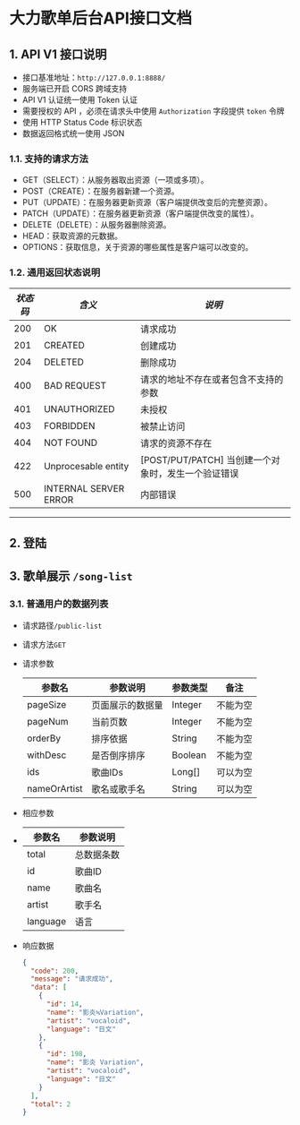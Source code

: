 # 大力歌单后台API接口文档

## 1. API V1 接口说明

- 接口基准地址：`http://127.0.0.1:8888/`
- 服务端已开启 CORS 跨域支持
- API V1 认证统一使用 Token 认证
- 需要授权的 API ，必须在请求头中使用 `Authorization` 字段提供 `token` 令牌
- 使用 HTTP Status Code 标识状态
- 数据返回格式统一使用 JSON

### 1.1. 支持的请求方法

- GET（SELECT）：从服务器取出资源（一项或多项）。
- POST（CREATE）：在服务器新建一个资源。
- PUT（UPDATE）：在服务器更新资源（客户端提供改变后的完整资源）。
- PATCH（UPDATE）：在服务器更新资源（客户端提供改变的属性）。
- DELETE（DELETE）：从服务器删除资源。
- HEAD：获取资源的元数据。
- OPTIONS：获取信息，关于资源的哪些属性是客户端可以改变的。

### 1.2. 通用返回状态说明

| *状态码* | *含义*                | *说明*                                              |
| -------- | --------------------- | --------------------------------------------------- |
| 200      | OK                    | 请求成功                                            |
| 201      | CREATED               | 创建成功                                            |
| 204      | DELETED               | 删除成功                                            |
| 400      | BAD REQUEST           | 请求的地址不存在或者包含不支持的参数                |
| 401      | UNAUTHORIZED          | 未授权                                              |
| 403      | FORBIDDEN             | 被禁止访问                                          |
| 404      | NOT FOUND             | 请求的资源不存在                                    |
| 422      | Unprocesable entity   | [POST/PUT/PATCH] 当创建一个对象时，发生一个验证错误 |
| 500      | INTERNAL SERVER ERROR | 内部错误                                            |

---

## 2. 登陆

## 3. 歌单展示 `/song-list`

### 3.1. 普通用户的数据列表

- 请求路径`/public-list`

- 请求方法`GET`

- 请求参数

  | 参数名       | 参数说明         | 参数类型 | 备注     |
  | ------------ | ---------------- | -------- | -------- |
  | pageSize     | 页面展示的数据量 | Integer  | 不能为空 |
  | pageNum      | 当前页数         | Integer  | 不能为空 |
  | orderBy | 排序依据 |String|不能为空|
  | withDesc | 是否倒序排序 |Boolean|不能为空|
  | ids          | 歌曲IDs          | Long[]   | 可以为空 |
  | nameOrArtist | 歌名或歌手名     | String   | 可以为空 |




- 相应参数

- | 参数名   | 参数说明   |
  | -------- | ---------- |
  | total    | 总数据条数 |
  | id       | 歌曲ID     |
  | name     | 歌曲名     |
  | artist   | 歌手名     |
  | language | 语言       |

  

- 响应数据

  ``` json
  {
    "code": 200,
    "message": "请求成功",
    "data": [
      {
        "id": 14,
        "name": "影炎≒Variation",
        "artist": "vocaloid",
        "language": "日文"
      },
      {
        "id": 198,
        "name": "影炎 Variation",
        "artist": "vocaloid",
        "language": "日文"
      }
    ],
    "total": 2
  }
  ```

  